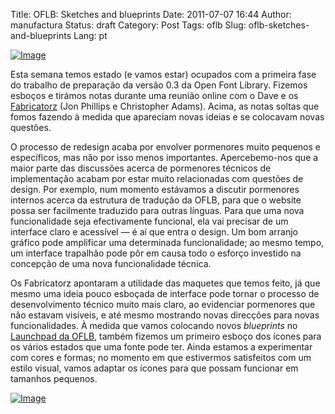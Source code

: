Title: OFLB: Sketches and blueprints
Date: 2011-07-07 16:44
Author: manufactura
Status:  draft
Category: Post
Tags: oflb
Slug: oflb-sketches-and-blueprints
Lang: pt

[![Image]({static}/media/IMAG0163-1024x613.jpg "IMAG0163")]({static}/media/IMAG0163.jpg)

Esta semana temos estado (e vamos estar) ocupados com a primeira fase do
trabalho de preparação da versão 0.3 da Open Font Library. Fizemos
esboços e tirámos notas durante uma reunião online com o Dave e os
[Fabricatorz](http://fabricatorz.com/) (Jon Phillips e Christopher
Adams). Acima, as notas soltas que fomos fazendo à medida que apareciam
novas ideias e se colocavam novas questões.

O processo de redesign acaba por envolver pormenores muito pequenos e
específicos, mas não por isso menos importantes. Apercebemo-nos que a
maior parte das discussões acerca de pormenores técnicos de
implementação acabam por estar muito relacionadas com questões de
design. Por exemplo, num momento estávamos a discutir pormenores
internos acerca da estrutura de tradução da OFLB, para que o website
possa ser facilmente traduzido para outras línguas. Para que uma nova
funcionalidade seja efectivamente funcional, ela vai precisar de um
interface claro e acessível — é aí que entra o design. Um bom arranjo
gráfico pode amplificar uma determinada funcionalidade; ao mesmo tempo,
um interface trapalhão pode pôr em causa todo o esforço investido na
concepção de uma nova funcionalidade técnica.

Os Fabricatorz apontaram a utilidade das maquetes que temos feito, já
que mesmo uma ideia pouco esboçada de interface pode tornar o processo
de desenvolvimento técnico muito mais claro, ao evidenciar pormenores
que não estavam visíveis, e até mesmo mostrando novas direcções para
novas funcionalidades. À medida que vamos colocando novos *blueprints*
no [Launchpad da OFLB](https://launchpad.net/openfontlibrary), também
fizemos um primeiro esboço dos ícones para os vários estados que uma
fonte pode ter. Ainda estamos a experimentar com cores e formas; no
momento em que estivermos satisfeitos com um estilo visual, vamos
adaptar os ícones para que possam funcionar em tamanhos pequenos.

[![Image]({static}/media/flag-icons1.png "flag-icons")]({static}/media/flag-icons1.png)



